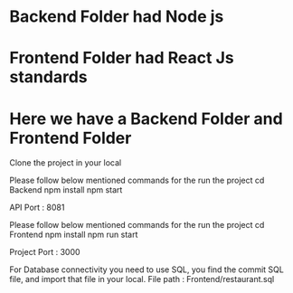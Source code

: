 #  Backend Folder had Node js 
#  Frontend Folder had React Js standards
#  Here we have a Backend Folder and Frontend Folder

Clone the project in your local

Please follow below mentioned commands for the run the project
cd Backend
npm install
npm start

API Port : 8081

Please follow below mentioned commands for the run the project
cd Frontend
npm install
npm run start

Project Port : 3000

For Database connectivity you need to use SQL, you find the commit SQL file, and import that file in your local.
File path :  Frontend/restaurant.sql
